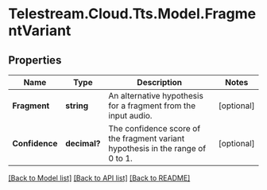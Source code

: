 # Telestream.Cloud.Tts.Model.FragmentVariant
## Properties

Name | Type | Description | Notes
------------ | ------------- | ------------- | -------------
**Fragment** | **string** | An alternative hypothesis for a fragment from the input audio. | [optional] 
**Confidence** | **decimal?** | The confidence score of the fragment variant hypothesis in the range of 0 to 1. | [optional] 

[[Back to Model list]](../README.md#documentation-for-models) [[Back to API list]](../README.md#documentation-for-api-endpoints) [[Back to README]](../README.md)

